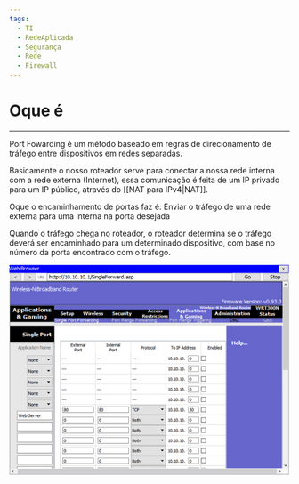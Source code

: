 ```yaml
---
tags:
  - TI
  - RedeAplicada
  - Segurança
  - Rede
  - Firewall
---
```

# Oque é
---

Port Fowarding é um método baseado em regras de direcionamento de tráfego entre dispositivos em redes separadas.

Basicamente o nosso roteador serve para conectar a nossa rede interna com a rede externa (Internet), essa comunicação é feita de um IP privado para um IP público, através do [[NAT para IPv4|NAT]].

Oque o encaminhamento de portas faz é: Enviar o tráfego de uma rede externa para uma interna na porta desejada

Quando o tráfego chega no roteador, o roteador determina se o tráfego deverá ser encaminhado para um determinado dispositivo, com base no número da porta encontrado com o tráfego.

![](./img/Pasted%20image%2020240304160740.png)




